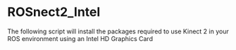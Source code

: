 # ROSnect2_Intel
The following script will install the packages required to use Kinect 2 in your ROS environment using an Intel HD Graphics Card
